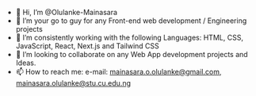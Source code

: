 - 👋 Hi, I’m @Olulanke-Mainasara
- 👀 I’m your go to guy for any Front-end web development / Engineering projects
- 🌱 I’m consistently working with the following Languages: HTML, CSS, JavaScript, React, Next.js and Tailwind CSS
- 💞️ I’m looking to collaborate on any Web App development projects and Ideas.
- 📫 How to reach me: e-mail: mainasara.o.olulanke@gmail.com, mainasara.olulanke@stu.cu.edu.ng 

<!---
Olulanke-Mainasara/Olulanke-Mainasara is a ✨ special ✨ repository because its `README.md` (this file) appears on your GitHub profile.
You can click the Preview link to take a look at your changes.
--->
